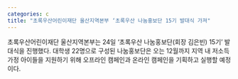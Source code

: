 ```yaml
---
categories: c
title: "초록우산어린이재단 울산지역본부 ‘초록우산 나눔홍보단 15기 발대식 가져"
---
```

초록우산어린이재단 울산지역본부는 24일 ‘초록우산 나눔홍보단(회장 김은빈) 15기’ 발대식을 진행했다. 대학생 22명으로 구성된 나눔홍보단은 오는 12월까지 지역 내 저소득 가정 아이들을 지원하기 위해 오프라인 캠페인과 온라인 캠페인을 기획하고 실행할 예정이다.